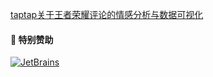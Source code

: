 [taptap关于王者荣耀评论的情感分析与数据可视化](https://blog.baixf.tk/2021/05/04/python/taptap%E5%85%B3%E4%BA%8E%E7%8E%8B%E8%80%85%E8%8D%A3%E8%80%80%E8%AF%84%E8%AE%BA%E7%9A%84%E7%88%AC%E8%99%AB%E4%B8%8E%E6%95%B0%E6%8D%AE%E5%8F%AF%E8%A7%86%E5%8C%96/)

#### 🎉 特别赞助

[![JetBrains](https://gitee.com/bai_xiao_fei/picture/raw/master/pic//90419395-14409500-e0e9-11ea-8b3b-ade4589dca84.png)](https://www.jetbrains.com/)

